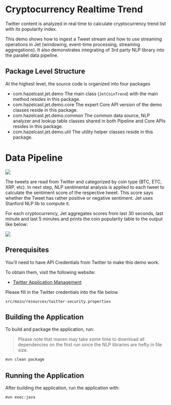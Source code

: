 # Cryptocurrency Realtime Trend

Twitter content is analyzed in real time to calculate cryptocurrency trend list with its popularity index.

This demo shows how to ingest a Tweet stream and how to use streaming operations in Jet (windowing, event-time processing, streaming aggregations). It also demonstrates integrating of 3rd party NLP library into the parallel data pipeline.      


## Package Level Structure
At the highest level, the source code is organized into four packages

- com.hazelcast.jet.demo        The main class (`JetCoinTrend`) with the main method resides in this package.
- com.hazelcast.jet.demo.core   The expert Core API version of the demo classes reside in this package.
- com.hazelcast.jet.demo.common The common data source, NLP analyzer and lookup table classes shared in both Pipeline and Core APIs resides in this package.
- com.hazelcast.jet.demo.util   The utility helper classes reside in this package.

# Data Pipeline

![](./diagram.png)

The tweets are read from Twitter and categorized by coin type (BTC, ETC, XRP, etc). In next step, NLP sentimental analysis is applied to each tweet to calculate the sentiment score of the respective tweet. This score says whether the Tweet has rather positive or negative sentiment. Jet uses Stanford NLP lib to compute it.

 For each cryptocurrency, Jet aggregates scores from last 30 seconds, last minute and last 5 minutes and prints the coin popularity table to the output like below: 
 
![](./output.png)
  

## Prerequisites

You'll need to have API Credentials from Twitter to make this demo work.

To obtain them, visit the following website:
- [Twitter Application Management](http://apps.twitter.com/)

Please fill in the Twitter credentials into the file below.

`src/main/resources/twitter-security.properties`


## Building the Application

To build and package the application, run:

>Please note that maven may take some time to download all dependencies on the first run since the NLP libraries are hefty in file size.

```bash
mvn clean package
```

## Running the Application

After building the application, run the application with: 

```bash
mvn exec:java
```
